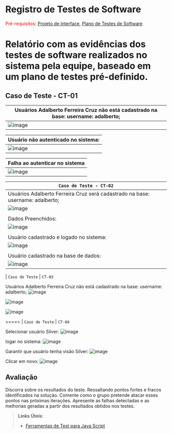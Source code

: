 # Registro de Testes de Software

<span style="color:red">Pré-requisitos: <a href="3-Projeto de Interface.md"> Projeto de Interface</a></span>, <a href="8-Plano de Testes de Software.md"> Plano de Testes de Software</a>

Relatório com as evidências dos testes de software realizados no sistema pela equipe, baseado em um plano de testes pré-definido.
=====
## Caso de Teste - CT-01          

|Usuários Adalberto Ferreira Cruz não está cadastrado na base: username: adalberto;| 
|----------------------------------------------------------------------------------|
|![image](https://user-images.githubusercontent.com/94413402/173254754-85cba624-6964-487f-8ddb-e248e3f04eca.png)| 

| Usuário não autenticado no sistema:|
|----------------------------------------------------------------------------------|
|![image](https://user-images.githubusercontent.com/94413402/173255116-aa23f942-ae0c-40ad-a113-d481a3ebdf47.png)|

|Falha ao autenticar no sistema|
|----------------------------------------------------------------------------------|
|![image](https://user-images.githubusercontent.com/94413402/173255216-3ce6b929-59b1-49c6-abfe-31e9215ecc62.png)|



|  `Caso de Teste - CT-02`           |
|------------------------------------|
|Usuários Adalberto Ferreira Cruz será cadastrado na base: username: adalberto;|
|![image](https://user-images.githubusercontent.com/94413402/173255363-56edf58e-3a81-4333-8330-d117b1ac9e10.png)|
||
|Dados Preenchidos:|
|![image](https://user-images.githubusercontent.com/94413402/173255406-8557e186-dae9-423f-87cf-e3f8adec4763.png)|
||
|Usuário cadastrado e logado no sistema:|
|![image](https://user-images.githubusercontent.com/94413402/173255439-0c05fba8-c108-47d1-9615-879cb686c6ea.png)|
||
|Usuário cadastrado na base de dados:|
|![image](https://user-images.githubusercontent.com/94413402/173255457-8dd7e98a-4d6d-42c2-83e7-7b9bc0a938e1.png)|




|  `Caso de Teste`           |  `CT-03`

Usuários Adalberto Ferreira Cruz não está cadastrado na base: username: adalberto;
![image](https://user-images.githubusercontent.com/94413402/173255586-346da5e8-fd81-4735-a02b-4584af63fa9a.png)

![image](https://user-images.githubusercontent.com/94413402/173255630-9ce724fe-9bb9-4e51-9fc5-2870dc4e9958.png)

![image](https://user-images.githubusercontent.com/94413402/173255640-16ac7d8d-1dd9-454f-92fa-835e13db2029.png)

=====
|  `Caso de Teste`           |  `CT-04`

Selecionar usuário Silver:
![image](https://user-images.githubusercontent.com/94413402/173256619-5144a909-e676-45ba-9171-1bb2be295a73.png)

logar no sistema:
![image](https://user-images.githubusercontent.com/94413402/173256686-63823774-789f-41fc-8b5f-3a6e21ed857d.png)

Garantir que usuário tenha visão Silver:
![image](https://user-images.githubusercontent.com/94413402/173256653-3be4b17e-0672-4921-9e1f-eb5082625bcb.png)

Clicar em novo:
![image](https://user-images.githubusercontent.com/94413402/173256718-154a1368-7596-4df6-86a1-d293e2d7c35f.png)




## Avaliação

Discorra sobre os resultados do teste. Ressaltando pontos fortes e fracos identificados na solução. Comente como o grupo pretende atacar esses pontos nas próximas iterações. Apresente as falhas detectadas e as melhorias geradas a partir dos resultados obtidos nos testes.

> **Links Úteis**:
> - [Ferramentas de Test para Java Script](https://geekflare.com/javascript-unit-testing/)
